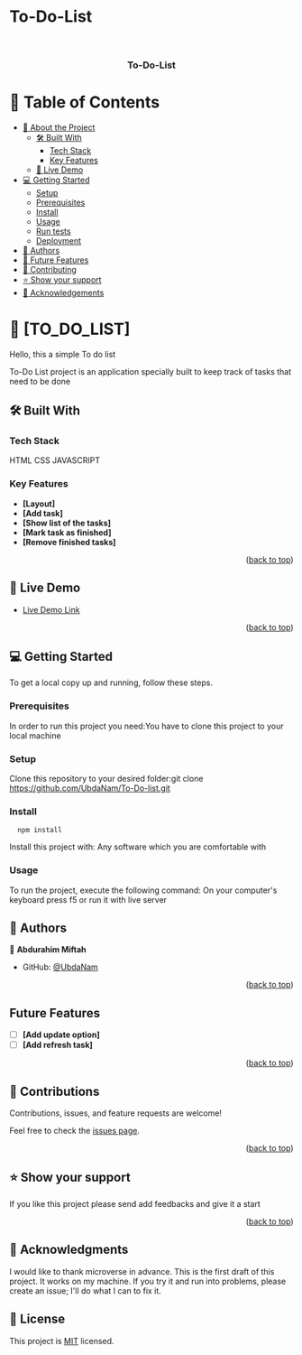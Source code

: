 # To-Do-List
<a name="readme-top"></a>

<div align="center">
  <!-- You are encouraged to replace this logo with your own! Otherwise you can also remove it. -->
  <br/>

  <h3><b>To-Do-List</b></h3>

</div>

<!-- TABLE OF CONTENTS -->

# 📗 Table of Contents

- [📖 About the Project](#about-project)
  - [🛠 Built With](#built-with)
    - [Tech Stack](#tech-stack)
    - [Key Features](#key-features)
  - [🚀 Live Demo](#live-demo)
- [💻 Getting Started](#getting-started)
  - [Setup](#setup)
  - [Prerequisites](#prerequisites)
  - [Install](#install)
  - [Usage](#usage)
  - [Run tests](#run-tests)
  - [Deployment](#triangular_flag_on_post-deployment)
- [👥 Authors](#authors)
- [🔭 Future Features](#future-features)
- [🤝 Contributing](#contributing)
- [⭐️ Show your support](#support)
- [🙏 Acknowledgements](#acknowledgements)

<!-- PROJECT DESCRIPTION -->

# 📖 [TO_DO_LIST] <a name="about-project">
Hello, this a simple To do list</a>

To-Do List project is an application specially built to keep track of tasks that need to be done

## 🛠 Built With 

### Tech Stack 
HTML
CSS
JAVASCRIPT

### Key Features 

- **[Layout]**
- **[Add task]**
- **[Show list of the tasks]**
- **[Mark task as finished]**
- **[Remove finished tasks]**

<p align="right">(<a href="#readme-top">back to top</a>)</p>

## 🚀 Live Demo <a name="live-demo"></a>

- [Live Demo Link](https://ubdanam.github.io/To-Do-list/)

<p align="right">(<a href="#readme-top">back to top</a>)</p>

<!-- GETTING STARTED -->

## 💻 Getting Started <a name="getting-started"></a>

To get a local copy up and running, follow these steps.

### Prerequisites

In order to run this project you need:You have to clone this project to your local machine

### Setup

Clone this repository to your desired folder:git clone https://github.com/UbdaNam/To-Do-list.git

### Install

``` snippet
  npm install
```

Install this project with: Any software which you are comfortable with

### Usage

To run the project, execute the following command: On your computer's keyboard press f5 or run it with live server

<!-- AUTHORS -->

## 👥 Authors <a name="authors"></a>

👤 **Abdurahim Miftah**

- GitHub: [@UbdaNam](https://github.com/UbdaNam)

<p align="right">(<a href="#readme-top">back to top</a>)</p>

<!-- FUTURE FEATURES -->
## Future Features

- [ ] **[Add update option]**
- [ ] **[Add refresh task]**

<p align="right">(<a href="#readme-top">back to top</a>)</p>

<!-- CONTRIBUTING -->
## 🤝 Contributions

Contributions, issues, and feature requests are welcome!

Feel free to check the [issues page](https://github.com/UbdaNam/To-Do-list/issues).

<p align="right">(<a href="#readme-top">back to top</a>)</p>

<!-- SUPPORT -->

## ⭐ Show your support <a name="support"></a>

If you like this project please send add feedbacks and give it a start

<p align="right">(<a href="#readme-top">back to top</a>)</p>

<!-- ACKNOWLEDGEMENTS -->

## 🙏 Acknowledgments <a name="acknowledgements"></a>

I would like to thank microverse in advance. This is the first draft of this project. It works on my machine. If you try it and run into problems, please create an issue; I'll do what I can to fix it.

## 📝 License
This project is [MIT](./LICENSE) licensed.
